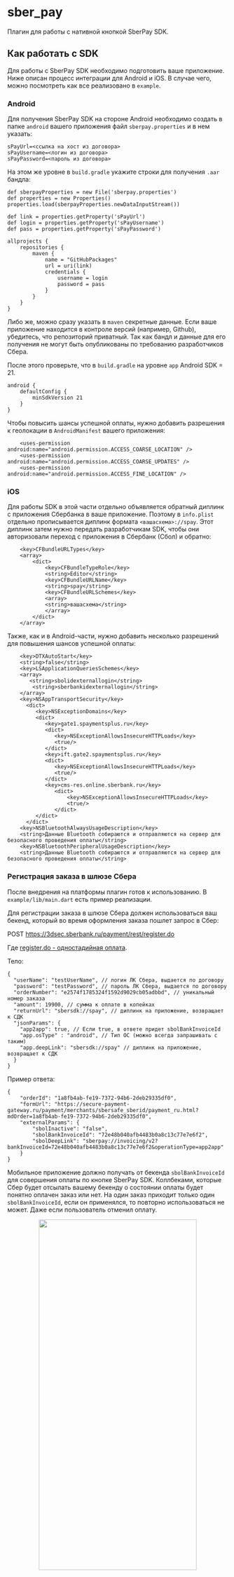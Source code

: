 # sber_pay

Плагин для работы с нативной кнопкой SberPay SDK.

## Как работать с SDK

Для работы с SberPay SDK необходимо подготовить ваше приложение. Ниже описан процесс интеграции для Android и iOS. В
случае чего, можно посмотреть как все реализовано в `example`.

### Android

Для получения SberPay SDK на стороне Android необходимо создать в папке `android` вашего приложения файл
`sberpay.properties` и в нем указать:

```
sPayUrl=<ссылка на хост из договора>
sPayUsername=<логин из договора>
sPayPassword=<пароль из договора>
```

На этом же уровне в `build.gradle` укажите строки для получения `.aar` бандла:

```
def sberpayProperties = new File('sberpay.properties')
def properties = new Properties()
properties.load(sberpayProperties.newDataInputStream())

def link = properties.getProperty('sPayUrl')
def login = properties.getProperty('sPayUsername')
def pass = properties.getProperty('sPayPassword')

allprojects {
    repositories {
        maven {
            name = "GitHubPackages"
            url = uri(link)
            credentials {
                username = login
                password = pass
            }
        }
    }
}
```

Либо же, можно сразу указать в `maven` секретные данные. Если ваше приложение находится в контроле версий
(например, Github), убедитесь, что репозиторий приватный. Так как бандл и данные для его получения не могут быть
опубликованы по требованию разработчиков Сбера.

После этого проверьте, что в `build.gradle` на уровне `app` Android SDK = 21.

```
android {
    defaultConfig {
        minSdkVersion 21
    }
}
```

Чтобы повысить шансы успешной оплаты, нужно добавить разрешения к геолокации в `AndroidManifest` вашего приложения:

```
    <uses-permission android:name="android.permission.ACCESS_COARSE_LOCATION" />
    <uses-permission android:name="android.permission.ACCESS_COARSE_UPDATES" />
    <uses-permission android:name="android.permission.ACCESS_FINE_LOCATION" />
```

### iOS

Для работы SDK в этой части отдельно объявляется обратный диплинк с приложения Сбербанка в ваше приложение. Поэтому в
`info.plist` отдельно прописывается диплинк формата `<вашасхема>://spay`. Этот диплинк затем нужно передать
разработчикам SDK, чтобы они авторизовали переход с приложения в Сбербанк (Сбол) и обратно:

```
	<key>CFBundleURLTypes</key>
	<array>
        <dict>
            <key>CFBundleTypeRole</key>
            <string>Editor</string>
            <key>CFBundleURLName</key>
            <string>spay</string>
            <key>CFBundleURLSchemes</key>
            <array>
            <string>вашасхема</string>
            </array>
        </dict>
    </array>
```

Также, как и в Android-части, нужно добавить несколько разрешений для повышения шансов успешной оплаты:

```
    <key>DTXAutoStart</key>
    <string>false</string>
    <key>LSApplicationQueriesSchemes</key>
    <array>
       <string>sbolidexternallogin</string>
        <string>sberbankidexternallogin</string>
    </array>
    <key>NSAppTransportSecurity</key>
      <dict>
         <key>NSExceptionDomains</key>
         <dict>
            <key>gate1.spaymentsplus.ru</key>
            <dict>
               <key>NSExceptionAllowsInsecureHTTPLoads</key>
               <true/>
            </dict>
            <key>ift.gate2.spaymentsplus.ru</key>
            <dict>
               <key>NSExceptionAllowsInsecureHTTPLoads</key>
               <true/>
            </dict>
            <key>cms-res.online.sberbank.ru</key>
               <dict>
                   <key>NSExceptionAllowsInsecureHTTPLoads</key>
                   <true/>
               </dict>
         </dict>
      </dict>
    <key>NSBluetoothAlwaysUsageDescription</key>
    <string>Данные Bluetooth собираются и отправляются на сервер для безопасного проведения оплаты</string>
    <key>NSBluetoothPeripheralUsageDescription</key>
    <string>Данные Bluetooth собираются и отправляются на сервер для безопасного проведения оплаты</string>
```

### Регистрация заказа в шлюзе Сбера

После внедрения на платформы плагин готов к использованию. В `example/lib/main.dart` есть пример реализации.

Для регистрации заказа в шлюзе Сбера должен использоваться ваш бекенд, который во время оформления заказа пошлет запрос
в Сбер:

POST https://3dsec.sberbank.ru/payment/rest/register.do

Где [register.do - одностадийная оплата](https://securepayments.sberbank.ru/wiki/doku.php/start).

Тело:

```
{
  "userName": "testUserName", // логин ЛК Сбера, выдается по договору
  "password": "testPassword", // пароль ЛК Сбера, выдается по договору 
  "orderNumber": "e2574f1785324f1592d9029cb05adbbd", // уникальный номер заказа
  "amount": 19900, // сумма к оплате в копейках
  "returnUrl": "sbersdk://spay", // диплинк на приложение, возвращает к СДК
  "jsonParams": {
    "app2app": true, // Если true, в ответе придет sbolBankInvoiceId
    "app.osType" : "android", // Тип ОС (можно всегда запрашивать с таким)
    "app.deepLink": "sbersdk://spay" // диплинк на приложение, возвращает к СДК
  }
}
```

Пример ответа:

```
{
    "orderId": "1a8fb4ab-fe19-7372-94b6-2deb29335df0",
    "formUrl": "https://secure-payment-gateway.ru/payment/merchants/sbersafe_sberid/payment_ru.html?mdOrder=1a8fb4ab-fe19-7372-94b6-2deb29335df0",
    "externalParams": {
        "sbolInactive": "false",
        "sbolBankInvoiceId": "72e48b040afb4483b0a8c13c77e7e6f2",
        "sbolDeepLink": "sberpay://invoicing/v2?bankInvoiceId=72e48b040afb4483b0a8c13c77e7e6f2&operationType=app2app"
    }
}
```

Мобильное приложение должно получать от бекенда `sbolBankInvoiceId` для совершения оплаты по кнопке SberPay SDK.
Коллбеками, которые Сбер будет отсылать вашему бекенду о состоянии оплаты будет понятно оплачен заказ или нет. На один
заказ приходит только один `sbolBankInvoiceId`, если он применялся, то повторно использоваться не может. Даже если
пользователь отменил оплату.

<p align="center">
    <img src="https://github.com/RonFall/sber_pay/blob/master/appDemo.gif" width="360" height="800"/>
</p>
